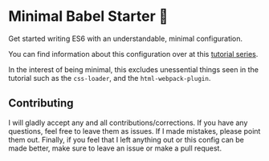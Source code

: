# Minimal Babel Starter :rocket:

Get started writing ES6 with an understandable, minimal configuration.

You can find information about this configuration over at this
[tutorial series](https://github.com/AriaFallah/WebpackTutorial).

In the interest of being minimal, this excludes unessential things seen in the tutorial such as the `css-loader`,
and the `html-webpack-plugin`.

## Contributing

I will gladly accept any and all contributions/corrections. If you have any questions,
feel free to leave them as issues. If I made mistakes, please point them out. Finally, if you feel
that I left anything out or this config can be made better, make sure to leave an issue or
make a pull request.
